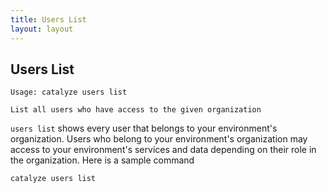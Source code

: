 ```yaml
---
title: Users List
layout: layout
---
```


## Users List

```
Usage: catalyze users list

List all users who have access to the given organization
```

`users list` shows every user that belongs to your environment's organization. Users who belong to your environment's organization may access to your environment's services and data depending on their role in the organization. Here is a sample command

```
catalyze users list
```
